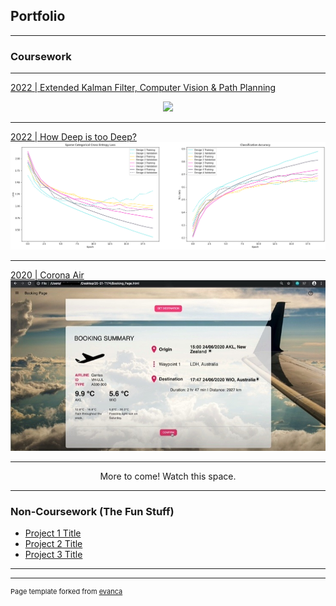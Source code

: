 ## Portfolio

---

### Coursework 
---
[2022 | Extended Kalman Filter, Computer Vision & Path Planning](https://github.com/YingXinTan/ECE4078-G4-FINALISED)
<center><img src="images/ECE4078_Test.gif?raw=true" width="250"/></center>

---
[2022 | How Deep is too Deep?](/TRC5901_Project_page)
<img src="images/all_accuracies.png?raw=true"/>

---
[2020 | Corona Air](https://github.com/YingXinTan/20-S1-T174-CoronaAir)
<img src="images/Booking Page.jpg?raw=true"/>

---
<p align="center">More to come! Watch this space.</p>

---

### Non-Coursework (The Fun Stuff)

- [Project 1 Title](http://example.com/)
- [Project 2 Title](http://example.com/)
- [Project 3 Title](http://example.com/)

---




---
<p style="font-size:11px">Page template forked from <a href="https://github.com/evanca/quick-portfolio">evanca</a></p>
<!-- Remove above link if you don't want to attibute -->
